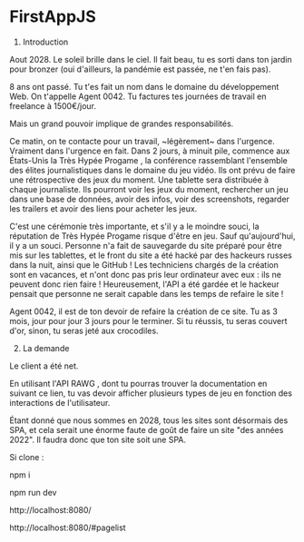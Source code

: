 # FirstAppJS
1. Introduction

Aout 2028. Le soleil brille dans le ciel. Il fait beau, tu es sorti dans ton jardin pour bronzer (oui d'ailleurs, la pandémie est passée, ne t'en fais pas).

8 ans ont passé. Tu t'es fait un nom dans le domaine du développement Web. On t'appelle Agent 0042. Tu factures tes journées de travail en freelance à 1500€/jour.

Mais un grand pouvoir implique de grandes responsabilités.

Ce matin, on te contacte pour un travail, ~légèrement~ dans l'urgence. Vraiment dans l'urgence en fait. Dans 2 jours, à minuit pile, commence aux États-Unis la Très Hypée Progame , la conférence rassemblant l'ensemble des élites journalistiques dans le domaine du jeu vidéo. Ils ont prévu de faire une rétrospective des jeux du moment. Une tablette sera distribuée à chaque journaliste. Ils pourront voir les jeux du moment, rechercher un jeu dans une base de données, avoir des infos, voir des screenshots, regarder les trailers et avoir des liens pour acheter les jeux.

C'est une cérémonie très importante, et s'il y a le moindre souci, la réputation de Très Hypée Progame risque d'être en jeu. Sauf qu'aujourd'hui, il y a un souci. Personne n'a fait de sauvegarde du site préparé pour être mis sur les tablettes, et le front du site a été hacké par des hackeurs russes dans la nuit, ainsi que le GitHub ! Les techniciens chargés de la création sont en vacances, et n'ont donc pas pris leur ordinateur avec eux : ils ne peuvent donc rien faire ! Heureusement, l'API a été gardée et le hackeur pensait que personne ne serait capable dans les temps de refaire le site !

Agent 0042, il est de ton devoir de refaire la création de ce site. Tu as 3 mois, jour pour jour 3 jours pour le terminer. Si tu réussis, tu seras couvert d'or, sinon, tu seras jeté aux crocodiles.

2. La demande

Le client a été net.

En utilisant l'API RAWG , dont tu pourras trouver la documentation en suivant ce lien, tu vas devoir afficher plusieurs types de jeu en fonction des interactions de l'utilisateur.

Étant donné que nous sommes en 2028, tous les sites sont désormais des SPA, et cela serait une énorme faute de goût de faire un site "des années 2022". Il faudra donc que ton site soit une SPA.

Si clone :

npm i

npm run dev

http://localhost:8080/

http://localhost:8080/#pagelist
